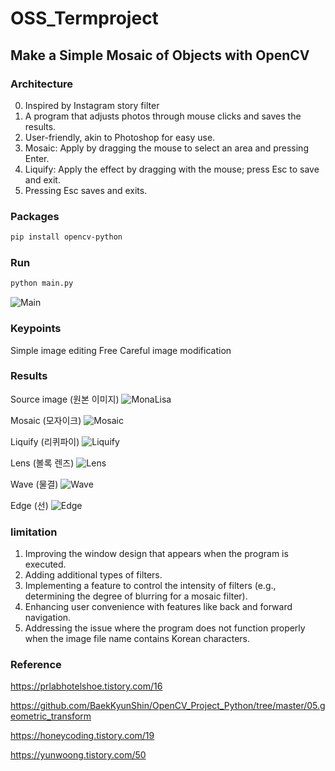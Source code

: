 # OSS_Termproject

## Make a Simple Mosaic of Objects with OpenCV
### Architecture
0. Inspired by Instagram story filter
1. A program that adjusts photos through mouse clicks and saves the results.
2. User-friendly, akin to Photoshop for easy use.
3. Mosaic: Apply by dragging the mouse to select an area and pressing Enter.
4. Liquify: Apply the effect by dragging with the mouse; press Esc to save and exit.
5. Pressing Esc saves and exits.

### Packages
```sh
pip install opencv-python
```
### Run
```sh
python main.py
```
![Main](/images/main.png)
### Keypoints
Simple image editing
Free
Careful image modification
### Results
Source image (원본 이미지)
![MonaLisa](/images/monalisa.jpg)

Mosaic (모자이크)
![Mosaic](/images/mosaic.png)

Liquify (리퀴파이)
![Liquify](/images/liquify.png)

Lens (볼록 렌즈)
![Lens](/images/lens.png)

Wave (물결)
![Wave](/images/wave.png)

Edge (선)
![Edge](/images/edge.png)





### limitation
1. Improving the window design that appears when the program is executed.
2. Adding additional types of filters.
3. Implementing a feature to control the intensity of filters (e.g., determining the degree of blurring for a mosaic filter).
4. Enhancing user convenience with features like back and forward navigation.
5. Addressing the issue where the program does not function properly when the image file name contains Korean characters.

### Reference
https://prlabhotelshoe.tistory.com/16

https://github.com/BaekKyunShin/OpenCV_Project_Python/tree/master/05.geometric_transform

https://honeycoding.tistory.com/19

https://yunwoong.tistory.com/50
